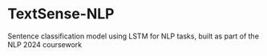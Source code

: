 # TextSense-NLP
Sentence classification model using LSTM for NLP tasks, built as part of the NLP 2024 coursework
